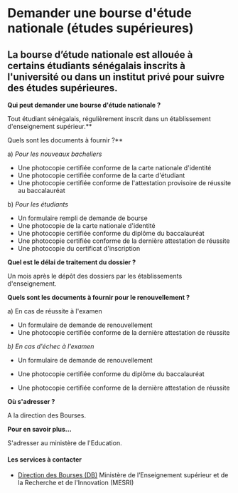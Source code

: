 # Demander une bourse d'étude nationale (études supérieures)

La bourse d’étude nationale est allouée à certains étudiants sénégalais inscrits à l'université ou dans un institut privé pour suivre des études supérieures.
-------------------------------------------------------------------------------------------------------------------------------------------------------------

**Qui peut demander une bourse d'étude nationale ?**  
  
Tout étudiant sénégalais, régulièrement inscrit dans un établissement d'enseignement supérieur.**  
  
Quels sont les documents à fournir ?**  
  
a) _Pour les nouveaux bacheliers_  

*   Une photocopie certifiée conforme de la carte nationale d'identité
*   Une photocopie certifiée conforme de la carte d'étudiant
*   Une photocopie certifiée conforme de l'attestation provisoire de réussite au baccalauréat  
    

b) _Pour les étudiants_  

*   Un formulaire rempli de demande de bourse
*   Une photocopie de la carte nationale d'identité
*   Une photocopie certifiée conforme du diplôme du baccalauréat
*   Une photocopie certifiée conforme de la dernière attestation de réussite
*   Une photocopie du certificat d'inscription

**Quel est le délai de traitement du dossier ?**  

Un mois après le dépôt des dossiers par les établissements d'enseignement.

**Quels sont les documents à fournir pour le renouvellement ?**

a) En cas de réussite à l'examen

*   Un formulaire de demande de renouvellement
*   Une photocopie certifiée conforme de la dernière attestation de réussite  
    

_b) En cas d'échec à l'examen_  

*   Un formulaire de demande de renouvellement
*   Une photocopie certifiée conforme du diplôme du baccalauréat  
    
*   Une photocopie certifiée conforme de la dernière attestation de réussite  
    

**Où s'adresser ?**  

A la direction des Bourses.  

**Pour en savoir plus...**  

S'adresser au ministère de l'Education.

#### Les services à contacter

*   [Direction des Bourses (DB)](../../../services/direction-des-bourses-db.md) Ministère de l’Enseignement supérieur et de la Recherche et de l'Innovation (MESRI)